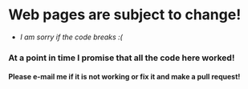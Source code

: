 # Web pages are subject to change!
* *I am sorry if the code breaks :(*
### At a point in time I promise that all the code here worked!
#### Please e-mail me if it is not working or fix it and make a pull request!